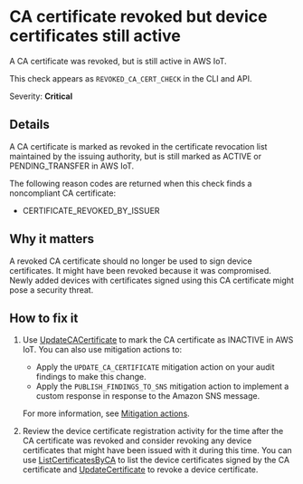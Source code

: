 # CA certificate revoked but device certificates still active<a name="audit-chk-revoked-ca-cert"></a>

A CA certificate was revoked, but is still active in AWS IoT\.

This check appears as `REVOKED_CA_CERT_CHECK` in the CLI and API\.

Severity: **Critical**

## Details<a name="audit-chk-revoked-ca-cert-details"></a>

A CA certificate is marked as revoked in the certificate revocation list maintained by the issuing authority, but is still marked as ACTIVE or PENDING\_TRANSFER in AWS IoT\.

The following reason codes are returned when this check finds a noncompliant CA certificate:
+ CERTIFICATE\_REVOKED\_BY\_ISSUER

## Why it matters<a name="audit-chk-revoked-ca-cert-why-it-matters"></a>

A revoked CA certificate should no longer be used to sign device certificates\. It might have been revoked because it was compromised\. Newly added devices with certificates signed using this CA certificate might pose a security threat\. 

## How to fix it<a name="audit-chk-revoked-ca-cert-how-to-fix"></a>

1. Use [UpdateCACertificate](https://docs.aws.amazon.com/iot/latest/apireference/API_UpdateCACertificate.html) to mark the CA certificate as INACTIVE in AWS IoT\. You can also use mitigation actions to:
   + Apply the `UPDATE_CA_CERTIFICATE` mitigation action on your audit findings to make this change\. 
   + Apply the `PUBLISH_FINDINGS_TO_SNS` mitigation action to implement a custom response in response to the Amazon SNS message\. 

   For more information, see [Mitigation actions](dd-mitigation-actions.md)\.

1. Review the device certificate registration activity for the time after the CA certificate was revoked and consider revoking any device certificates that might have been issued with it during this time\. You can use [ListCertificatesByCA](https://docs.aws.amazon.com/iot/latest/apireference/API_ListCertificatesByCA.html) to list the device certificates signed by the CA certificate and [UpdateCertificate](https://docs.aws.amazon.com/iot/latest/apireference/API_UpdateCertificate.html) to revoke a device certificate\.
